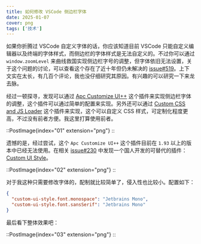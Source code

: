```yaml
---
title: 如何修改 VSCode 侧边栏字体
date: 2025-01-07
cover: png
tags: ['技术']
---
```


如果你折腾过 VSCode 自定义字体的话，你应该知道目前 VSCode 只能自定义编辑器以及终端的字体样式，而侧边栏的字体样式是无法自定义的。不过你可以通过 `window.zoomLevel` 来曲线救国实现侧边栏字号的调整，但字体依旧无法设置，关于这个问题的讨论，可以查看这个存在了近十年但仍未解决的 [issue#519](https://github.com/microsoft/vscode/issues/519)。上下文实在太长，有几百个评论，我也没仔细研究其原因。有兴趣的可以研究一下来龙去脉。

经过一顿探寻，发现可以通过 [Apc Customize UI++](https://marketplace.visualstudio.com/items?itemName=drcika.apc-extension) 这个插件来实现侧边栏字体的调整，这个插件可以通过简单的配置来实现。另外还可以通过 [Custom CSS and JS Loader](https://marketplace.visualstudio.com/items?itemName=be5invis.vscode-custom-css) 这个插件来实现，这个可以自定义 CSS 样式，可定制化程度更高，不过没有前者方便。我这里打算使用前者。

::PostImage{index="01" extension="png"}
::

遗憾的是，经过尝试，这个 `Apc Customize UI++` 这个插件目前在 `1.93` 以上的版本中已经无法使用。在相关 [issue#230](https://github.com/drcika/apc-extension/issues/230#issuecomment-2421377174) 中发现一个国人开发的可替代的插件：[Custom UI Style](https://marketplace.visualstudio.com/items?itemName=subframe7536.custom-ui-style)。

::PostImage{index="02" extension="png"}
::

对于我这种只需要修改字体的，配制就比较简单了，侵入性也比较小。配置如下：

```json
{
  "custom-ui-style.font.monospace": "Jetbrains Mono",
  "custom-ui-style.font.sansSerif": "Jetbrains Mono"
}
```

最后看下整体效果吧：

::PostImage{index="03" extension="png"}
::
